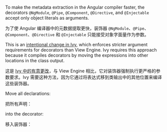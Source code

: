 To make the metadata extraction in the Angular compiler faster, the decorators `@NgModule`, `@Pipe`, `@Component`, `@Directive`, and `@Injectable` accept only object literals as arguments.

为了使 Angular 编译器中的元数据提取更快，装饰器 `@NgModule`、`@Pipe`、`@Component`、`@Directive` 和 `@Injectable` 只能接受对象字面量作为参数。

This is an [intentional change in Ivy](https://github.com/angular/angular/issues/30840#issuecomment-498869540), which enforces stricter argument requirements for decorators than View Engine.
Ivy requires this approach because it compiles decorators by moving the expressions into other locations in the class output.

这是 [Ivy 中的有意更改](https://github.com/angular/angular/issues/30840#issuecomment-498869540)，与 View Engine 相比，它对装饰器强制执行更严格的参数要求。Ivy 需要这种方法，因为它通过将表达式移到类输出中的其他位置来编译这些装饰器。

Move all declarations:

把所有声明：

into the decorator:

移入装饰器：